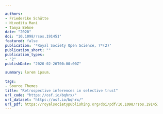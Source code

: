 ```yaml
---

authors:
- Friederike Schütte
- Nivedita Mani
- Tanya Behne
date: "2020"
doi: "10.1098/rsos.191451"
featured: false
publication: '*Royal Society Open Science, 7*(2)'
publication_short: ""
publication_types:
- "2"
publishDate: "2020-02-26T00:00:00Z"

summary: lorem ipsum.
  
tags:
- Source Themes
title: "Retrospective inferences in selective trust"
url_code: "https://osf.io/bqhrx/"
url_dataset: "https://osf.io/bqhrx/"
url_pdf: https://royalsocietypublishing.org/doi/pdf/10.1098/rsos.191451
---
```


